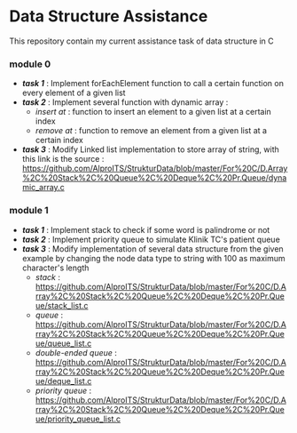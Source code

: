 # Data Structure Assistance
This repository contain my current assistance task of data structure in C

### module 0
- **_task 1_** : Implement forEachElement function to call a certain function on every element of a given list
- **_task 2_** : Implement several function with dynamic array :
  - _insert at_ : function to insert an element to a given list at a certain index
  - _remove at_ : function to remove an element from a given list at a certain index
- **_task 3_** : Modify Linked list implementation to store array of string, with this link is the source : https://github.com/AlproITS/StrukturData/blob/master/For%20C/D.Array%2C%20Stack%2C%20Queue%2C%20Deque%2C%20Pr.Queue/dynamic_array.c

### module 1
- **_task 1_** : Implement stack to check if some word is palindrome or not
- **_task 2_** : Implement priority queue to simulate Klinik TC's patient queue
- **_task 3_** : Modify implementation of several data structure from the given example by changing the node data type to string with 100 as maximum character's length
  - _stack_ : https://github.com/AlproITS/StrukturData/blob/master/For%20C/D.Array%2C%20Stack%2C%20Queue%2C%20Deque%2C%20Pr.Queue/stack_list.c
  - _queue_ : https://github.com/AlproITS/StrukturData/blob/master/For%20C/D.Array%2C%20Stack%2C%20Queue%2C%20Deque%2C%20Pr.Queue/queue_list.c
  - _double-ended queue_ : https://github.com/AlproITS/StrukturData/blob/master/For%20C/D.Array%2C%20Stack%2C%20Queue%2C%20Deque%2C%20Pr.Queue/deque_list.c
  - _priority queue_ : https://github.com/AlproITS/StrukturData/blob/master/For%20C/D.Array%2C%20Stack%2C%20Queue%2C%20Deque%2C%20Pr.Queue/priority_queue_list.c